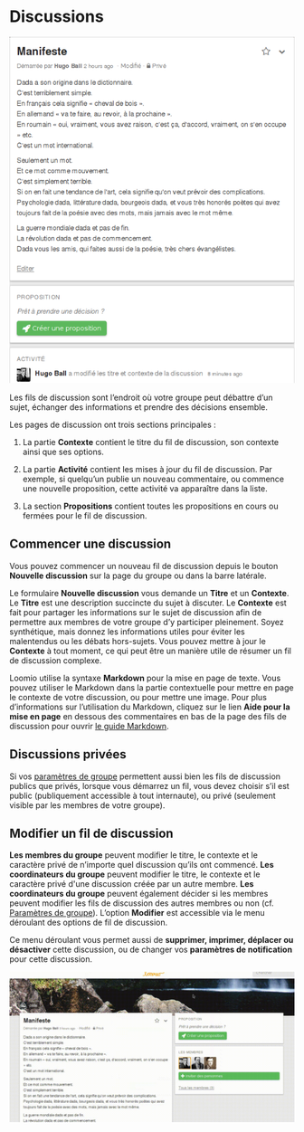 # Discussions

<img class="screenshot" alt="Fil de discussion" src="thread_page.png" />

Les fils de discussion sont l‎’endroit où votre groupe peut débattre d‎’un sujet, échanger des informations et prendre des décisions ensemble.

Les pages de discussion ont trois sections principales&nbsp;:

1. La partie **Contexte** contient le titre du fil de discussion, son contexte ainsi que ses options.

2. La partie **Activité** contient les mises à jour du fil de discussion. Par exemple, si quelqu‎’un publie un nouveau commentaire, ou commence une nouvelle proposition, cette activité va apparaître dans la liste.

3. La section **Propositions** contient toutes les propositions en cours ou fermées pour le fil de discussion.

## Commencer une discussion

Vous pouvez commencer un nouveau fil de discussion depuis le bouton **Nouvelle discussion** sur la page du groupe ou dans la barre latérale.

Le formulaire **Nouvelle discussion** vous demande un **Titre** et un **Contexte**. Le **Titre** est une description succincte du sujet à discuter. Le **Contexte** est fait pour partager les informations sur le sujet de discussion afin de permettre aux membres de votre groupe d‎’y participer pleinement. Soyez synthétique, mais donnez les informations utiles pour éviter les malentendus ou les débats hors-sujets. Vous pouvez mettre à jour le **Contexte** à tout moment, ce qui peut être un manière utile de résumer un fil de discussion complexe.

Loomio utilise la syntaxe **Markdown** pour la mise en page de texte. Vous pouvez utiliser le Markdown dans la partie contextuelle pour mettre en page le contexte de votre discussion, ou pour mettre une image. Pour plus d‎’informations sur l‎’utilisation du Markdown, cliquez sur le lien **Aide pour la mise en page** en dessous des commentaires en bas de la page des fils de discussion pour ouvrir [le guide Markdown](https://loomio.org/markdown).

## Discussions privées

Si vos [paramètres de groupe](group_settings.html) permettent aussi bien les fils de discussion publics que privés, lorsque vous démarrez un fil, vous devez choisir s’il est public (publiquement accessible à tout internaute), ou privé (seulement visible par les membres de votre groupe).

## Modifier un fil de discussion

**Les membres du groupe** peuvent modifier le titre, le contexte et le caractère privé de n‎’importe quel discussion qu‎’ils ont commencé. **Les coordinateurs du groupe** peuvent modifier le titre, le contexte et le caractère privé d'une discussion créée par un autre membre. **Les coordinateurs du groupe** peuvent également décider si les membres peuvent modifier les fils de discussion des autres membres ou non (cf. [Paramètres de groupe](group_settings.html)).
L‎’option **Modifier** est accessible via le menu déroulant des options de fil de discussion. 

Ce menu déroulant vous permet aussi de **supprimer, imprimer, déplacer ou désactiver** cette discussion, ou de changer vos **paramètres de notification** pour cette discussion.

<img class="screenshot" alt="Menu déroulant des options de fil de discussion" src="edit_thread.gif" />
